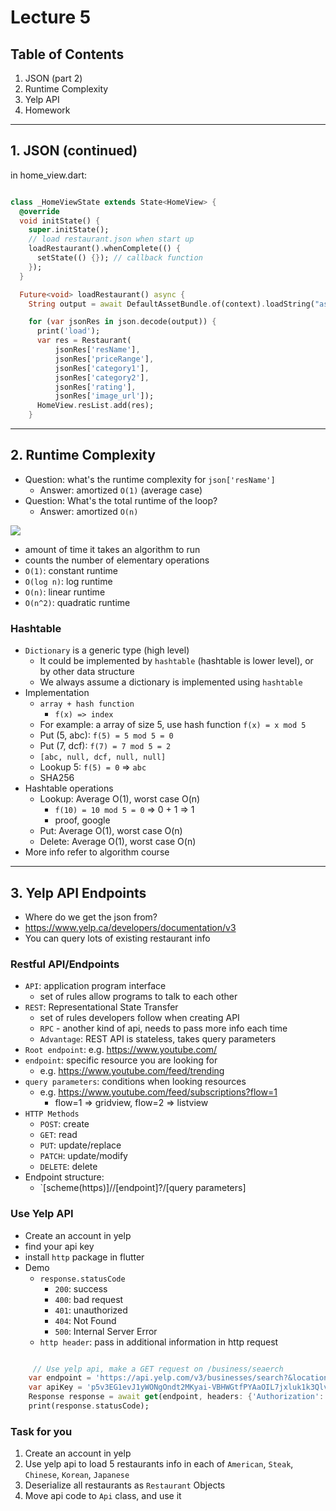 # Lecture 5

## Table of Contents
1. JSON (part 2)
2. Runtime Complexity
3. Yelp API
4. Homework

---
## **1. JSON (continued)**

in home_view.dart:

```dart

class _HomeViewState extends State<HomeView> {
  @override
  void initState() {
    super.initState();
    // load restaurant.json when start up
    loadRestaurant().whenComplete(() {
      setState(() {}); // callback function
    });
  }

  Future<void> loadRestaurant() async {
    String output = await DefaultAssetBundle.of(context).loadString("assets/restaurant.json");

    for (var jsonRes in json.decode(output)) {
      print('load');
      var res = Restaurant(
          jsonRes['resName'],
          jsonRes['priceRange'],
          jsonRes['category1'],
          jsonRes['category2'],
          jsonRes['rating'],
          jsonRes['image_url']);
      HomeView.resList.add(res);
    }
```
---

## **2. Runtime Complexity**
- Question: what's the runtime complexity for `json['resName']`
  - Answer: amortized `O(1)` (average case)
- Question: What's the total runtime of the loop?
  - Answer: amortized `O(n)`

<img src="./runtime.png">

- amount of time it takes an algorithm to run
- counts the number of elementary operations
- `O(1)`: constant runtime
- `O(log n)`: log runtime
- `O(n)`: linear runtime
- `O(n^2)`: quadratic runtime

### Hashtable
- `Dictionary` is a generic type (high level)
  - It could be implemented by `hashtable` (hashtable is lower level), or by other data structure
  - We always assume a dictionary is implemented using `hashtable`
- Implementation
  - `array + hash function`
    - `f(x) => index`
  - For example: a array of size 5, use hash function `f(x) = x mod 5`
  - Put (5, abc): `f(5) = 5 mod 5 = 0`
  - Put (7, dcf): `f(7) = 7 mod 5 = 2`
  - `[abc, null, dcf, null, null]`
  - Lookup 5: `f(5) = 0` => `abc`
  - SHA256
- Hashtable operations
  - Lookup: Average O(1), worst case O(n)
    - `f(10) = 10 mod 5 = 0` => 0 + 1 => 1
    - proof, google
  - Put: Average O(1), worst case O(n)
  - Delete: Average O(1), worst case O(n)
- More info refer to algorithm course

---
## **3. Yelp API Endpoints**
- Where do we get the json from?
- https://www.yelp.ca/developers/documentation/v3
- You can query lots of existing restaurant info

### Restful API/Endpoints
- `API`: application program interface
  - set of rules allow programs to talk to each other
- `REST`: Representational State Transfer
  - set of rules developers follow when creating API
  - `RPC` - another kind of api, needs to pass more info each time
  - `Advantage`: REST API is stateless, takes query parameters
- `Root endpoint`: e.g. https://www.youtube.com/
- `endpoint`: specific resource you are looking for
  - e.g. https://www.youtube.com/feed/trending
- `query parameters`: conditions when looking resources
  - e.g. https://www.youtube.com/feed/subscriptions?flow=1
    - flow=1 => gridview, flow=2 => listview
- `HTTP Methods`
  - `POST`: create
  - `GET`: read
  - `PUT`: update/replace
  - `PATCH`: update/modify
  - `DELETE`: delete
- Endpoint structure:
  - `[scheme(https)]//[endpoint]?/[query parameters]

### Use Yelp API
- Create an account in yelp
- find your api key
- install `http` package in flutter
- Demo
  - `response.statusCode`
    - `200`: success
    - `400`: bad request
    - `401`: unauthorized
    - `404`: Not Found
    - `500`: Internal Server Error
  - `http header`: pass in additional information in http request

```dart

     // Use yelp api, make a GET request on /business/seaerch
    var endpoint = 'https://api.yelp.com/v3/businesses/search?&location=Toronto&limit=5';
    var apiKey = 'p5v3EG1evJ1yWONgOndt2MKyai-VBHWGtfPYAaOIL7jxluk1k3QlvizsBcWfR_0-l1wmSaXrYGy0weEYCYMNDaDJ4yjj_vtWEIoVelGdVujsBhYjfreBgd_pajL9XnYx';
    Response response = await get(endpoint, headers: {'Authorization': 'Bearer $apiKey'});
    print(response.statusCode);

```

### Task for you
1. Create an account in yelp
2. Use yelp api to load 5 restaurants info in each of `American`, `Steak`, `Chinese`, `Korean`, `Japanese`
3. Deserialize all restaurants as `Restaurant` Objects
4. Move api code to `Api` class, and use it
